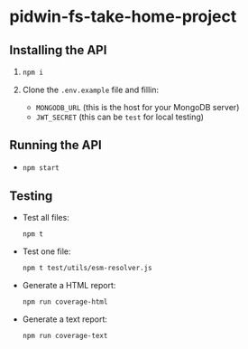 # pidwin-fs-take-home-project


## Installing the API

1.
    ```bash
    npm i
    ```

1. Clone the `.env.example` file and fillin:
    - `MONGODB_URL` (this is the host for your MongoDB server)
    - `JWT_SECRET` (this can be `test` for local testing)


## Running the API

-
    ```bash
    npm start
    ```


## Testing

- Test all files:

    ```bash
    npm t
    ```

- Test one file:

    ```bash
    npm t test/utils/esm-resolver.js
    ```

- Generate a HTML report:

    ```bash
    npm run coverage-html
    ```

- Generate a text report:

    ```bash
    npm run coverage-text
    ```
